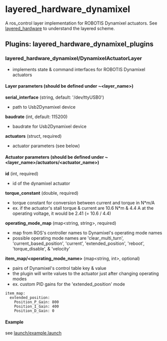 # layered_hardware_dynamixel
A ros_control layer implementation for ROBOTIS Dynamixel actuators. See [layered_hardware](https://github.com/yoshito-n-students/layered_hardware) to understand the layered scheme.

## Plugins: layered_hardware_dynamixel_plugins
### layered_hardware_dynamixel/DynamixelActuatorLayer
* implements state & command interfaces for ROBOTIS Dynamixel actuators
#### Layer parameters (should be defined under ~<layer_name>)
**serial_interface** (string, default: '/dev/ttyUSB0')
* path to Usb2Dynamixel device

**baudrate** (int, default: 115200)
* baudrate for Usb2Dynamixel device

**actuators** (struct, required)
* actuator parameters (see below)

#### Actuator parameters (should be defined under ~<layer_name>/actuators/<actuator_name>)
**id** (int, required)
* id of the dynamixel actuator

**torque_constant** (double, required)
* torque constant for conversion between current and torque in N*m/A
* ex. if the actuator's stall torque & current are 10.6 N*m & 4.4 A at the operating voltage, it would be 2.41 (= 10.6 / 4.4)

**operating_mode_map** (map<string, string>, required)
* map from ROS's controller names to Dynamixel's operating mode names
* possible operating mode names are 'clear_multi_turn', 'current_based_position', 'current', 'extended_position', 'reboot', 'torque_disable', & 'velocity'

**item_map/<operating_mode_name>** (map<string, int>, optional)
* pairs of Dynamixel's control table key & value
* the plugin will write values to the actuator just after changing operating modes
* ex. custom PID gains for the 'extended_position' mode
```
item_map:
  extended_position:
    Position_P_Gain: 800
    Position_I_Gain: 400
    Position_D_Gain: 0
```

#### Example
see [launch/example.launch](launch/example.launch)